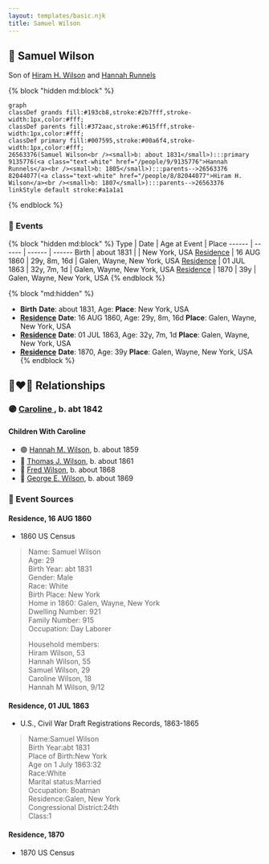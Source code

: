```yaml
---
layout: templates/basic.njk
title: Samuel Wilson
---
```

## 🔵 Samuel Wilson

Son of [Hiram H. Wilson](/people/8/82044077) and [Hannah Runnels](/people/9/9135776)

{% block "hidden md:block" %}
```mermaid
graph
classDef grands fill:#193cb8,stroke:#2b7fff,stroke-width:1px,color:#fff;
classDef parents fill:#372aac,stroke:#615fff,stroke-width:1px,color:#fff;
classDef primary fill:#007595,stroke:#00a6f4,stroke-width:1px,color:#fff;
26563376(Samuel Wilson<br /><small>b: about 1831</small>):::primary
9135776(<a class="text-white" href="/people/9/9135776">Hannah Runnels</a><br /><small>b: 1805</small>):::parents-->26563376
82044077(<a class="text-white" href="/people/8/82044077">Hiram H. Wilson</a><br /><small>b: 1807</small>):::parents-->26563376
linkStyle default stroke:#a1a1a1
```
{% endblock %}

### 📆 Events

{% block "hidden md:block" %}
Type | Date | Age at Event | Place
------ | ------ | ------ | ------
Birth | about 1831 |  | New York, USA
[Residence](#event-event-0) | 16 AUG 1860 | 29y, 8m, 16d | Galen, Wayne, New York, USA
[Residence](#event-event-1) | 01 JUL 1863 | 32y, 7m, 1d | Galen, Wayne, New York, USA
[Residence](#event-event-2) | 1870 | 39y | Galen, Wayne, New York, USA
{% endblock %}

{% block "md:hidden" %}
- **Birth**
**Date**: about 1831, Age:
**Place**: New York, USA
- **[Residence](#event-event-0)**
**Date**: 16 AUG 1860, Age: 29y, 8m, 16d
**Place**: Galen, Wayne, New York, USA
- **[Residence](#event-event-1)**
**Date**: 01 JUL 1863, Age: 32y, 7m, 1d
**Place**: Galen, Wayne, New York, USA
- **[Residence](#event-event-2)**
**Date**: 1870, Age: 39y
**Place**: Galen, Wayne, New York, USA
{% endblock %}

## 👩‍❤️‍👨 Relationships

### 🟣 [Caroline ](/people/4/42501514), b. abt 1842

#### Children With Caroline
* 🟣 [Hannah M. Wilson](/people/9/97992363), b. about 1859
* 🔵 [Thomas J. Wilson](/people/5/56990191), b. about 1861
* 🔵 [Fred Wilson](/people/4/44161340), b. about 1868
* 🔵 [George E. Wilson](/people/5/52481817), b. about 1869
### 📰 Event Sources

#### <a id="event-event-0"></a> Residence, 16 AUG 1860
* 1860 US Census
>   
  > Name: Samuel Wilson  
  > Age: 29  
  > Birth Year: abt 1831  
  > Gender: Male  
  > Race: White  
  > Birth Place: New York  
  > Home in 1860: Galen, Wayne, New York  
  > Dwelling Number: 921  
  > Family Number: 915  
  > Occupation: Day Laborer  
  >   
  > Household members:  
  > Hiram Wilson, 53  
  > Hannah Wilson, 55  
  > Samuel Wilson, 29  
  > Caroline Wilson, 18  
  > Hannah M Wilson, 9/12  
  >

#### <a id="event-event-1"></a> Residence, 01 JUL 1863
* U.S., Civil War Draft Registrations Records, 1863-1865
>   
  > Name:Samuel Wilson  
  > Birth Year:abt 1831  
  > Place of Birth:New York  
  > Age on 1 July 1863:32  
  > Race:White  
  > Marital status:Married  
  > Occupation: Boatman  
  > Residence:Galen, New York  
  > Congressional District:24th  
  > Class:1

#### <a id="event-event-2"></a> Residence, 1870
* 1870 US Census
